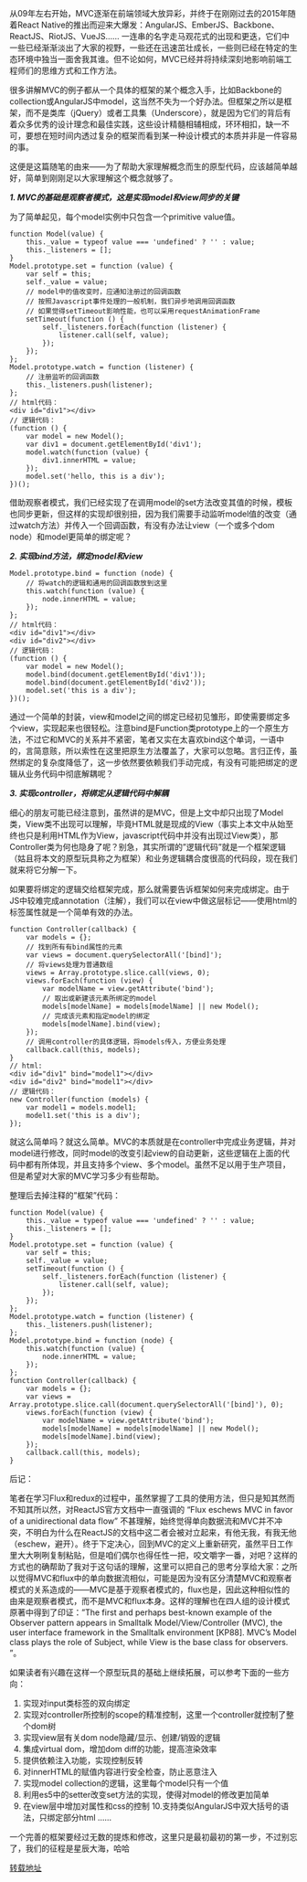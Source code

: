 从09年左右开始，MVC逐渐在前端领域大放异彩，并终于在刚刚过去的2015年随着React Native的推出而迎来大爆发：AngularJS、EmberJS、Backbone、ReactJS、RiotJS、VueJS…… 一连串的名字走马观花式的出现和更迭，它们中一些已经渐渐淡出了大家的视野，一些还在迅速茁壮成长，一些则已经在特定的生态环境中独当一面舍我其谁。但不论如何，MVC已经并将持续深刻地影响前端工程师们的思维方式和工作方法。

很多讲解MVC的例子都从一个具体的框架的某个概念入手，比如Backbone的collection或AngularJS中model，这当然不失为一个好办法。但框架之所以是框架，而不是类库（jQuery）或者工具集（Underscore），就是因为它们的背后有着众多优秀的设计理念和最佳实践，这些设计精髓相辅相成，环环相扣，缺一不可，要想在短时间内透过复杂的框架而看到某一种设计模式的本质并非是一件容易的事。

这便是这篇随笔的由来——为了帮助大家理解概念而生的原型代码，应该越简单越好，简单到刚刚足以大家理解这个概念就够了。

***1. MVC的基础是观察者模式，这是实现model和view同步的关键***

为了简单起见，每个model实例中只包含一个primitive value值。

```
function Model(value) {
    this._value = typeof value === 'undefined' ? '' : value;
    this._listeners = [];
}
Model.prototype.set = function (value) {
    var self = this;
    self._value = value;
    // model中的值改变时，应通知注册过的回调函数
    // 按照Javascript事件处理的一般机制，我们异步地调用回调函数
    // 如果觉得setTimeout影响性能，也可以采用requestAnimationFrame
    setTimeout(function () {
        self._listeners.forEach(function (listener) {
            listener.call(self, value);
        });
    });
};
Model.prototype.watch = function (listener) {
    // 注册监听的回调函数
    this._listeners.push(listener);
};
// html代码：
<div id="div1"></div>
// 逻辑代码：
(function () {
    var model = new Model();
    var div1 = document.getElementById('div1');
    model.watch(function (value) {
        div1.innerHTML = value;
    });
    model.set('hello, this is a div');
})();
```

借助观察者模式，我们已经实现了在调用model的set方法改变其值的时候，模板也同步更新，但这样的实现却很别扭，因为我们需要手动监听model值的改变（通过watch方法）并传入一个回调函数，有没有办法让view（一个或多个dom node）和model更简单的绑定呢？

***2. 实现bind方法，绑定model和view***

```
Model.prototype.bind = function (node) {
    // 将watch的逻辑和通用的回调函数放到这里
    this.watch(function (value) {
        node.innerHTML = value;
    });
};
// html代码：
<div id="div1"></div>
<div id="div2"></div>
// 逻辑代码：
(function () {
    var model = new Model();
    model.bind(document.getElementById('div1'));
    model.bind(document.getElementById('div2'));
    model.set('this is a div');
})();
```

通过一个简单的封装，view和model之间的绑定已经初见雏形，即使需要绑定多个view，实现起来也很轻松。注意bind是Function类prototype上的一个原生方法，不过它和MVC的关系并不紧密，笔者又实在太喜欢bind这个单词，一语中的，言简意赅，所以索性在这里把原生方法覆盖了，大家可以忽略。言归正传，虽然绑定的复杂度降低了，这一步依然要依赖我们手动完成，有没有可能把绑定的逻辑从业务代码中彻底解耦呢？

***3. 实现controller，将绑定从逻辑代码中解耦***

细心的朋友可能已经注意到，虽然讲的是MVC，但是上文中却只出现了Model类，View类不出现可以理解，毕竟HTML就是现成的View（事实上本文中从始至终也只是利用HTML作为View，javascript代码中并没有出现过View类），那Controller类为何也隐身了呢？别急，其实所谓的”逻辑代码”就是一个框架逻辑（姑且将本文的原型玩具称之为框架）和业务逻辑耦合度很高的代码段，现在我们就来将它分解一下。

如果要将绑定的逻辑交给框架完成，那么就需要告诉框架如何来完成绑定。由于JS中较难完成annotation（注解），我们可以在view中做这层标记——使用html的标签属性就是一个简单有效的办法。

```
function Controller(callback) {
    var models = {};
    // 找到所有有bind属性的元素
    var views = document.querySelectorAll('[bind]');
    // 将views处理为普通数组
    views = Array.prototype.slice.call(views, 0);
    views.forEach(function (view) {
        var modelName = view.getAttribute('bind');
        // 取出或新建该元素所绑定的model
        models[modelName] = models[modelName] || new Model();
        // 完成该元素和指定model的绑定
        models[modelName].bind(view);
    });
    // 调用controller的具体逻辑，将models传入，方便业务处理
    callback.call(this, models);
}
// html:
<div id="div1" bind="model1"></div>
<div id="div2" bind="model1"></div>
// 逻辑代码：
new Controller(function (models) {
    var model1 = models.model1;
    model1.set('this is a div');
});
```

就这么简单吗？就这么简单。MVC的本质就是在controller中完成业务逻辑，并对model进行修改，同时model的改变引起view的自动更新，这些逻辑在上面的代码中都有所体现，并且支持多个view、多个model。虽然不足以用于生产项目，但是希望对大家的MVC学习多少有些帮助。

整理后去掉注释的”框架”代码：

```
function Model(value) {
    this._value = typeof value === 'undefined' ? '' : value;
    this._listeners = [];
}
Model.prototype.set = function (value) {
    var self = this;
    self._value = value;
    setTimeout(function () {
        self._listeners.forEach(function (listener) {
            listener.call(self, value);
        });
    });
};
Model.prototype.watch = function (listener) {
    this._listeners.push(listener);
};
Model.prototype.bind = function (node) {
    this.watch(function (value) {
        node.innerHTML = value;
    });
};
function Controller(callback) {
    var models = {};
    var views = Array.prototype.slice.call(document.querySelectorAll('[bind]'), 0);
    views.forEach(function (view) {
        var modelName = view.getAttribute('bind');
        models[modelName] = models[modelName] || new Model();
        models[modelName].bind(view);
    });
    callback.call(this, models);
}
```

后记：

笔者在学习Flux和redux的过程中，虽然掌握了工具的使用方法，但只是知其然而不知其所以然，对ReactJS官方文档中一直强调的 “Flux eschews MVC in favor of a unidirectional data flow” 不甚理解，始终觉得单向数据流和MVC并不冲突，不明白为什么在ReactJS的文档中这二者会被对立起来，有他无我，有我无他（eschew，避开）。终于下定决心，回到MVC的定义上重新研究，虽然平日工作里大大咧咧复制粘贴，但是咱们偶尔也得任性一把，咬文嚼字一番，对吧？这样的方式也的确帮助了我对于这句话的理解，这里可以把自己的思考分享给大家：之所以觉得MVC和flux中的单向数据流相似，可能是因为没有区分清楚MVC和观察者模式的关系造成的——MVC是基于观察者模式的，flux也是，因此这种相似性的由来是观察者模式，而不是MVC和flux本身。这样的理解也在四人组的设计模式原著中得到了印证：”The first and perhaps best-known example of the Observer pattern appears in Smalltalk Model/View/Controller (MVC), the user interface framework in the Smalltalk environment [KP88]. MVC’s Model class plays the role of Subject, while View is the base class for observers. ”。

如果读者有兴趣在这样一个原型玩具的基础上继续拓展，可以参考下面的一些方向：

1. 实现对input类标签的双向绑定
2. 实现对controller所控制的scope的精准控制，这里一个controller就控制了整个dom树
3. 实现view层有关dom node隐藏/显示、创建/销毁的逻辑
4. 集成virtual dom，增加dom diff的功能，提高渲染效率
5. 提供依赖注入功能，实现控制反转
6. 对innerHTML的赋值内容进行安全检查，防止恶意注入
7. 实现model collection的逻辑，这里每个model只有一个值
8. 利用es5中的setter改变set方法的实现，使得对model的修改更加简单
9. 在view层中增加对属性和css的控制
10.支持类似AngularJS中双大括号的语法，只绑定部分html
……

一个完善的框架要经过无数的提炼和修改，这里只是最初最初的第一步，不过别忘了，我们的征程是星辰大海，哈哈

[转载地址](http://www.codeceo.com/article/30-line-javascript-mvc.html)
